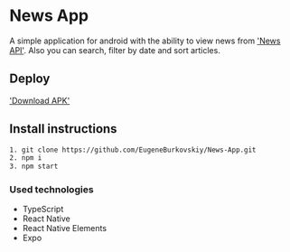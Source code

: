 # News App

A simple application for android with the ability to view news from ['News API'](https://newsapi.org/). Also you can search, filter by date and sort articles.

## Deploy

['Download APK'](https://drive.google.com/file/d/1DGaBnZZbS7v8s5Gm0-Q7hMqXfrqdn2Oo/view?usp=sharing)

## Install instructions

```bash
1. git clone https://github.com/EugeneBurkovskiy/News-App.git
2. npm i
3. npm start
```

### Used technologies

- TypeScript
- React Native
- React Native Elements
- Expo
